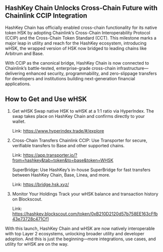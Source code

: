 ## HashKey Chain Unlocks Cross-Chain Future with Chainlink CCIP Integration

HashKey Chain has officially enabled cross-chain functionality for its native token HSK by adopting Chainlink’s Cross-Chain Interoperability Protocol (CCIP) and the Cross-Chain Token Standard (CCT). This milestone marks a major leap in utility and reach for the HashKey ecosystem, introducing wHSK, the wrapped version of HSK now bridged to leading chains like Arbitrum and Base.

With CCIP as the canonical bridge, HashKey Chain is now connected to Chainlink’s battle-tested, enterprise-grade cross-chain infrastructure—delivering enhanced security, programmability, and zero-slippage transfers for developers and institutions building next-generation financial applications.

## How to Get and Use wHSK
1. Get wHSK
   Swap native HSK to wHSK at a 1:1 ratio via HyperIndex. The swap takes place on HashKey Chain and confirms directly to your wallet.

   Link: https://www.hyperindex.trade/#/explore

3. Cross-Chain Transfers
   Chainlink CCIP: Use Transporter for secure, verifiable transfers to Base and other supported chains.

   Link: https://app.transporter.io/?from=hashkey&tab=token&to=base&token=WHSK

   SuperBridge: Use HashKey’s in-house SuperBridge for fast transfers between HashKey Chain, Base, Linea, and more.

   Link: https://bridge.hsk.xyz/

3. Monitor Your Holdings
   Track your wHSK balance and transaction history on Blockscout.

   Link: https://hashkey.blockscout.com/token/0xB210D2120d57b758EE163cFfb43e73728c471Cf1

With this launch, HashKey Chain and wHSK are now natively interoperable with top Layer 2 ecosystems, unlocking broader utility and developer adoption. And this is just the beginning—more integrations, use cases, and utility for wHSK are on the way.
